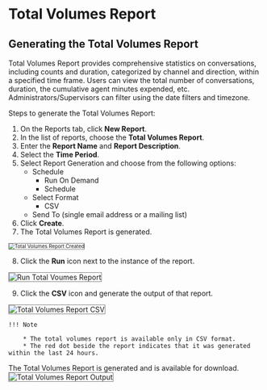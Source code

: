 # Total Volumes Report

## Generating the Total Volumes Report

Total Volumes Report provides comprehensive statistics on conversations, including counts and duration, categorized by channel and direction, within a specified time frame. Users can view the total number of conversations, duration, the cumulative agent minutes expended, etc. Administrators/Supervisors can filter using the date filters and timezone.

Steps to generate the Total Volumes Report:

1. On the Reports tab, click **New Report**.
2. In the list of reports, choose the **Total Volumes Report**.
3. Enter the **Report Name** and **Report Description**.
4. Select the **Time Period**.
5. Select Report Generation and choose from the following options:
    * Schedule
        * Run On Demand
        * Schedule
    * Select Format
        * CSV
    * Send To (single email address or a mailing list)
6. Click **Create**.
7. The Total Volumes Report is generated.
<img src="../images/total-volumes-report-created.png" alt="Total Volumes Report Created" title="Total Volumes Report Created" style="border: 1px solid gray; zoom:70%;">

8. Click the **Run** icon next to the instance of the report.
<img src="../images/run-total-volumes-report.png" alt="Run Total Voumes Report" title="Run Total Volumes Report" style="border: 1px solid gray; zoom:100%;">

9. Click the **CSV** icon and generate the output of that report.
<img src="../images/csv-total-volumes-report.png" alt="Total Volumes Report CSV" title="Total Volumes Report CSV" style="border: 1px solid gray; zoom:100%;">

    !!! Note

        * The total volumes report is available only in CSV format.
        * The red dot beside the report indicates that it was generated within the last 24 hours.

The Total Volumes Report is generated and is available for download.
<img src="../images/total-volumes-report-output.png" alt="Total Volumes Report Output" title="Total Volumes Report Output" style="border: 1px solid gray; zoom:100%;">